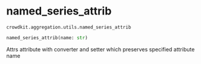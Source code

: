 # named_series_attrib

`crowdkit.aggregation.utils.named_series_attrib`

```python
named_series_attrib(name: str)
```

Attrs attribute with converter and setter which preserves specified attribute name
